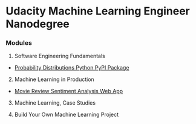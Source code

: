 # Udacity Machine Learning Engineer Nanodegree

### Modules
1. Software Engineering Fundamentals
 - [Probability Distributions Python PyPI Package](https://github.com/Andrewzh112/Udacity---Machine-Learning-Engineer/tree/master/Software%20Engineering%20Fundamentals/distributions)
2. Machine Learning in Production
 - [Movie Review Sentiment Analysis Web App](https://github.com/Andrewzh112/Udacity---Machine-Learning-Engineer/tree/master/Machine%20Learning%20in%20Production/Project)
3. Machine Learning, Case Studies

4. Build Your Own Machine Learning Project
